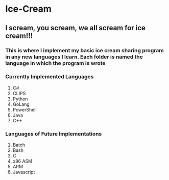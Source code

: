 # Ice-Cream
## I scream, you scream, we all scream for ice cream!!!
### This is where I implement my basic ice cream sharing program in any new languages I learn.  Each folder is named the language in which the program is wrote
### Currently Implemented Languages
1. C#
2. CLIPS
3. Python
4. GoLang
5. PowerShell
6. Java
7. C++
### Languages of Future Implementations
1. Batch
2. Bash
4. C
5. x86 ASM
6. ARM
7. Javascript
